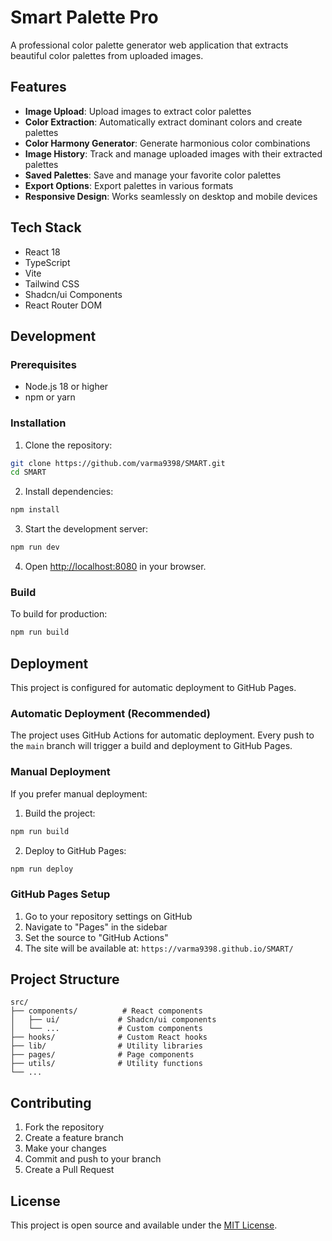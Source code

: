 # Smart Palette Pro

A professional color palette generator web application that extracts beautiful color palettes from uploaded images.

## Features

- **Image Upload**: Upload images to extract color palettes
- **Color Extraction**: Automatically extract dominant colors and create palettes
- **Color Harmony Generator**: Generate harmonious color combinations
- **Image History**: Track and manage uploaded images with their extracted palettes
- **Saved Palettes**: Save and manage your favorite color palettes
- **Export Options**: Export palettes in various formats
- **Responsive Design**: Works seamlessly on desktop and mobile devices

## Tech Stack

- React 18
- TypeScript
- Vite
- Tailwind CSS
- Shadcn/ui Components
- React Router DOM

## Development

### Prerequisites

- Node.js 18 or higher
- npm or yarn

### Installation

1. Clone the repository:
```bash
git clone https://github.com/varma9398/SMART.git
cd SMART
```

2. Install dependencies:
```bash
npm install
```

3. Start the development server:
```bash
npm run dev
```

4. Open [http://localhost:8080](http://localhost:8080) in your browser.

### Build

To build for production:
```bash
npm run build
```

## Deployment

This project is configured for automatic deployment to GitHub Pages.

### Automatic Deployment (Recommended)

The project uses GitHub Actions for automatic deployment. Every push to the `main` branch will trigger a build and deployment to GitHub Pages.

### Manual Deployment

If you prefer manual deployment:

1. Build the project:
```bash
npm run build
```

2. Deploy to GitHub Pages:
```bash
npm run deploy
```

### GitHub Pages Setup

1. Go to your repository settings on GitHub
2. Navigate to "Pages" in the sidebar
3. Set the source to "GitHub Actions"
4. The site will be available at: `https://varma9398.github.io/SMART/`

## Project Structure

```
src/
├── components/          # React components
│   ├── ui/             # Shadcn/ui components
│   └── ...             # Custom components
├── hooks/              # Custom React hooks
├── lib/                # Utility libraries
├── pages/              # Page components
├── utils/              # Utility functions
└── ...
```

## Contributing

1. Fork the repository
2. Create a feature branch
3. Make your changes
4. Commit and push to your branch
5. Create a Pull Request

## License

This project is open source and available under the [MIT License](LICENSE).
